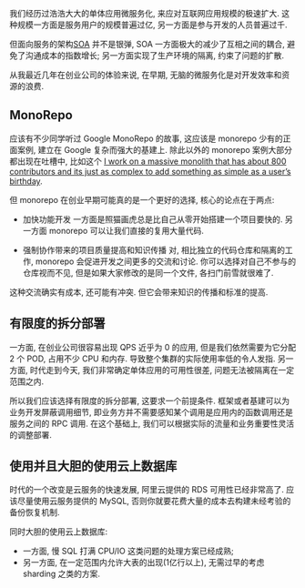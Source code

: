 我们经历过浩浩大大的单体应用微服务化, 来应对互联网应用规模的极速扩大.
这种规模一方面是服务用户的规模普遍过亿, 另一方面是参与开发的人员普遍过千.

但面向服务的架构[SOA](https://en.wikipedia.org/wiki/Service-oriented_architecture) 并不是银弹,
SOA 一方面极大的减少了互相之间的耦合, 避免了沟通成本的指数增长; 另一方面实现了生产环境的隔离, 约束了问题的扩散.

从我最近几年在创业公司的体验来说, 在早期, 无脑的微服务化是对开发效率和资源的浪费.

## MonoRepo
应该有不少同学听过 Google MonoRepo 的故事, 这应该是 monorepo 少有的正面案例, 建立在 Google 复杂而强大的基建上.
除此以外的 monorepo 案例大部分都出现在吐槽中, 比如这个 [I work on a massive monolith that has about 800 contributors and its just as complex to add something as simple as a user’s birthday](https://news.ycombinator.com/reply?id=37477714&goto=item%3Fid%3D37477095%2337477714).

但 monorepo 在创业早期可能真的是一个更好的选择, 核心的论点在于两点:

- 加快功能开发
一方面是照猫画虎总是比自己从零开始搭建一个项目要快的.
另一方面 monorepo 可以让我们直接的复用大量代码.

- 强制协作带来的项目质量提高和知识传播
对, 相比独立的代码仓库和隔离的工作, monorepo 会促进开发之间更多的交流和讨论.
你可以选择对自己不参与的仓库视而不见, 但是如果大家修改的是同一个文件, 各扫门前雪就很难了.

这种交流确实有成本, 还可能有冲突. 但它会带来知识的传播和标准的提高.

## 有限度的拆分部署
一方面, 在创业公司很容易出现 QPS 近乎为 0 的应用, 但是我们依然需要为它分配 2 个 POD, 占用不少 CPU 和内存.
导致整个集群的实际使用率低的令人发指.
另一方面, 时代走到今天, 我们非常确定单体应用的可用性很差, 问题无法被隔离在一定范围之内.

所以我们应该选择有限度的拆分部署, 这要求一个前提条件.
框架或者基建可以为业务开发屏蔽调用细节, 即业务方并不需要感知某个调用是应用内的函数调用还是服务之间的 RPC 调用.
在这个基础上, 我们可以根据实际的流量和业务重要性灵活的调整部署.

## 使用并且大胆的使用云上数据库
时代的一个改变是云服务的快速发展, 阿里云提供的 RDS 可用性已经非常高了.
应该尽量使用云服务提供的 MySQL, 否则你就要花费大量的成本去构建未经考验的备份恢复机制.

同时大胆的使用云上数据库:
- 一方面, 慢 SQL 打满 CPU/IO 这类问题的处理方案已经成熟;
- 另一方面, 在一定范围内允许大表的出现(1亿行以上), 无需过早的考虑 sharding 之类的方案.
